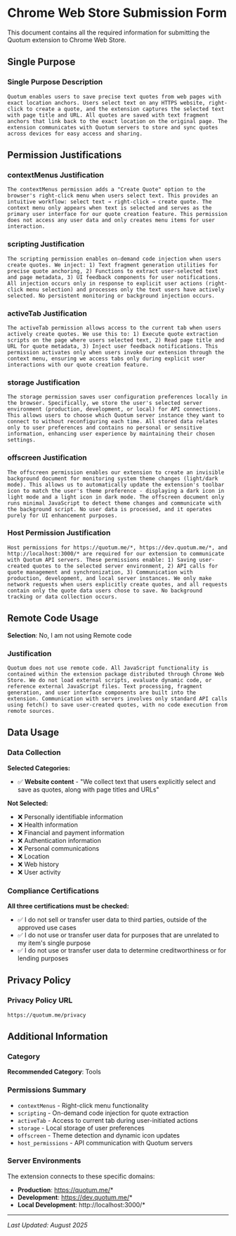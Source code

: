<!-- markdownlint-disable MD040 MD034 MD036 -->

# Chrome Web Store Submission Form

This document contains all the required information for submitting the Quotum extension to Chrome Web Store.

## Single Purpose

### Single Purpose Description

```
Quotum enables users to save precise text quotes from web pages with exact location anchors. Users select text on any HTTPS website, right-click to create a quote, and the extension captures the selected text with page title and URL. All quotes are saved with text fragment anchors that link back to the exact location on the original page. The extension communicates with Quotum servers to store and sync quotes across devices for easy access and sharing.
```

## Permission Justifications

### contextMenus Justification

```
The contextMenus permission adds a "Create Quote" option to the browser's right-click menu when users select text. This provides an intuitive workflow: select text → right-click → create quote. The context menu only appears when text is selected and serves as the primary user interface for our quote creation feature. This permission does not access any user data and only creates menu items for user interaction.
```

### scripting Justification

```
The scripting permission enables on-demand code injection when users create quotes. We inject: 1) Text fragment generation utilities for precise quote anchoring, 2) Functions to extract user-selected text and page metadata, 3) UI feedback components for user notifications. All injection occurs only in response to explicit user actions (right-click menu selection) and processes only the text users have actively selected. No persistent monitoring or background injection occurs.
```

### activeTab Justification

```
The activeTab permission allows access to the current tab when users actively create quotes. We use this to: 1) Execute quote extraction scripts on the page where users selected text, 2) Read page title and URL for quote metadata, 3) Inject user feedback notifications. This permission activates only when users invoke our extension through the context menu, ensuring we access tabs only during explicit user interactions with our quote creation feature.
```

### storage Justification

```
The storage permission saves user configuration preferences locally in the browser. Specifically, we store the user's selected server environment (production, development, or local) for API connections. This allows users to choose which Quotum server instance they want to connect to without reconfiguring each time. All stored data relates only to user preferences and contains no personal or sensitive information, enhancing user experience by maintaining their chosen settings.
```

### offscreen Justification

```
The offscreen permission enables our extension to create an invisible background document for monitoring system theme changes (light/dark mode). This allows us to automatically update the extension's toolbar icon to match the user's theme preference - displaying a dark icon in light mode and a light icon in dark mode. The offscreen document only runs minimal JavaScript to detect theme changes and communicate with the background script. No user data is processed, and it operates purely for UI enhancement purposes.
```

### Host Permission Justification

```
Host permissions for https://quotum.me/*, https://dev.quotum.me/*, and http://localhost:3000/* are required for our extension to communicate with Quotum API servers. These permissions enable: 1) Saving user-created quotes to the selected server environment, 2) API calls for quote management and synchronization, 3) Communication with production, development, and local server instances. We only make network requests when users explicitly create quotes, and all requests contain only the quote data users chose to save. No background tracking or data collection occurs.
```

## Remote Code Usage

**Selection**: No, I am not using Remote code

### Justification

```
Quotum does not use remote code. All JavaScript functionality is contained within the extension package distributed through Chrome Web Store. We do not load external scripts, evaluate dynamic code, or reference external JavaScript files. Text processing, fragment generation, and user interface components are built into the extension. Communication with servers involves only standard API calls using fetch() to save user-created quotes, with no code execution from remote sources.
```

## Data Usage

### Data Collection

**Selected Categories:**

- ✅ **Website content** - "We collect text that users explicitly select and save as quotes, along with page titles and URLs"

**Not Selected:**

- ❌ Personally identifiable information
- ❌ Health information
- ❌ Financial and payment information
- ❌ Authentication information
- ❌ Personal communications
- ❌ Location
- ❌ Web history
- ❌ User activity

### Compliance Certifications

**All three certifications must be checked:**

- ✅ I do not sell or transfer user data to third parties, outside of the approved use cases
- ✅ I do not use or transfer user data for purposes that are unrelated to my item's single purpose
- ✅ I do not use or transfer user data to determine creditworthiness or for lending purposes

## Privacy Policy

### Privacy Policy URL

```
https://quotum.me/privacy
```

## Additional Information

### Category

**Recommended Category**: Tools

### Permissions Summary

- `contextMenus` - Right-click menu functionality
- `scripting` - On-demand code injection for quote extraction
- `activeTab` - Access to current tab during user-initiated actions
- `storage` - Local storage of user preferences
- `offscreen` - Theme detection and dynamic icon updates
- `host_permissions` - API communication with Quotum servers

### Server Environments

The extension connects to these specific domains:

- **Production**: https://quotum.me/*
- **Development**: https://dev.quotum.me/*
- **Local Development**: http://localhost:3000/\*

---

_Last Updated: August 2025_
